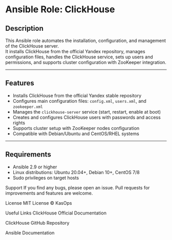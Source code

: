 # Ansible Role: ClickHouse

## Description

This Ansible role automates the installation, configuration, and management of the ClickHouse server.  
It installs ClickHouse from the official Yandex repository, manages configuration files, handles the ClickHouse service, sets up users and permissions, and supports cluster configuration with ZooKeeper integration.

---

## Features

- Installs ClickHouse from the official Yandex stable repository  
- Configures main configuration files: `config.xml`, `users.xml`, and `zookeeper.xml`  
- Manages the `clickhouse-server` service (start, restart, enable at boot)  
- Creates and configures ClickHouse users with passwords and access rights  
- Supports cluster setup with ZooKeeper nodes configuration  
- Compatible with Debian/Ubuntu and CentOS/RHEL systems  

---

## Requirements

- Ansible 2.9 or higher  
- Linux distributions: Ubuntu 20.04+, Debian 10+, CentOS 7/8  
- Sudo privileges on target hosts  

Support
If you find any bugs, please open an issue.
Pull requests for improvements and features are welcome.



License
MIT License © KasOps

Useful Links
ClickHouse Official Documentation

ClickHouse GitHub Repository

Ansible Documentation

